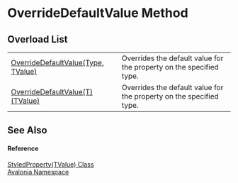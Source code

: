 # OverrideDefaultValue Method


## Overload List
<table>
<tr>
<td><a href="M_Avalonia_StyledProperty_1_OverrideDefaultValue">OverrideDefaultValue(Type, TValue)</a></td>
<td>Overrides the default value for the property on the specified type.</td>
</tr>
<tr>
<td><a href="M_Avalonia_StyledProperty_1_OverrideDefaultValue__1">OverrideDefaultValue(T)(TValue)</a></td>
<td>Overrides the default value for the property on the specified type.</td>
</tr>
</table>

## See Also


#### Reference
<a href="T_Avalonia_StyledProperty_1">StyledProperty(TValue) Class</a>  
<a href="N_Avalonia">Avalonia Namespace</a>  
